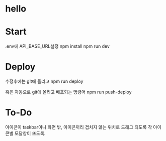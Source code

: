 # hello

# Start
.env에 API_BASE_URL설정
npm install
npm run dev

# Deploy
수정후에는 git에 올리고
npm run deploy

혹은 자동으로 git에 올리고 배포되는 명령어
npm run push-deploy

# To-Do
아이콘이 taskbar이나 화면 밖, 아이콘끼리 겹치지 않는 위치로 드래그 되도록
각 아이콘별 모달창이 뜨도록.
